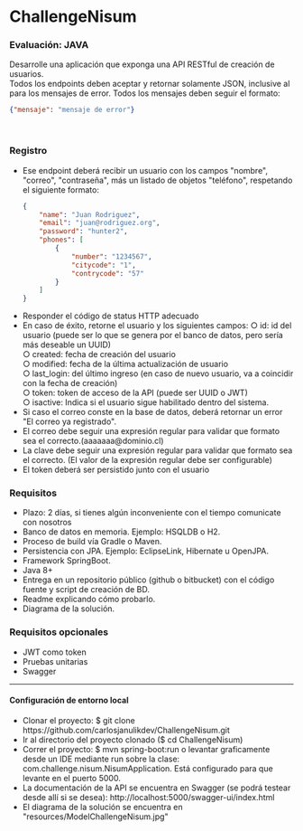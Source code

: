 # ChallengeNisum

### Evaluación: JAVA

Desarrolle una aplicación que exponga una API RESTful de creación de usuarios. <br/>
Todos los endpoints deben aceptar y retornar solamente JSON, inclusive al para los mensajes de error.
Todos los mensajes deben seguir el formato: <br/>

```json
{"mensaje": "mensaje de error"}
```
<br/>

### Registro
<ul>
<li>Ese endpoint deberá recibir un usuario con los campos "nombre", "correo", "contraseña",
más un listado de objetos "teléfono", respetando el siguiente formato:<br/>

```json
{
    "name": "Juan Rodriguez",
    "email": "juan@rodriguez.org",
    "password": "hunter2",
    "phones": [
        {
            "number": "1234567",
            "citycode": "1",
            "contrycode": "57"
        }
    ]
}
```
</li>
<li> Responder el código de status HTTP adecuado</li>
<li> En caso de éxito, retorne el usuario y los siguientes campos:
○ id: id del usuario (puede ser lo que se genera por el banco de datos, pero sería
más deseable un UUID)<br/>
○ created: fecha de creación del usuario<br/>
○ modified: fecha de la última actualización de usuario<br/>
○ last_login: del último ingreso (en caso de nuevo usuario, va a coincidir con la fecha de creación)<br/>
○ token: token de acceso de la API (puede ser UUID o JWT)<br/>
○ isactive: Indica si el usuario sigue habilitado dentro del sistema.
</li>
<li> Si caso el correo conste en la base de datos, deberá retornar un error "El correo ya registrado".</li>
<li> El correo debe seguir una expresión regular para validar que formato sea el correcto.(aaaaaaa@dominio.cl)</li>
<li> La clave debe seguir una expresión regular para validar que formato sea el correcto. (El
valor de la expresión regular debe ser configurable) </li>
<li> El token deberá ser persistido junto con el usuario</li>
</ul>

### Requisitos
<ul>
<li> Plazo: 2 días, si tienes algún inconveniente con el tiempo comunicate con nosotros</li>
<li> Banco de datos en memoria. Ejemplo: HSQLDB o H2.</li>
<li> Proceso de build vía Gradle o Maven.</li>
<li> Persistencia con JPA. Ejemplo: EclipseLink, Hibernate u OpenJPA.</li>
<li> Framework SpringBoot.</li>
<li> Java 8+</li>
<li> Entrega en un repositorio público (github o bitbucket) con el código fuente y script de creación de BD.</li>
<li> Readme explicando cómo probarlo.</li>
<li> Diagrama de la solución.</li>
</ul>

### Requisitos opcionales
<ul>
<li> JWT como token </li>
<li> Pruebas unitarias </li>
<li> Swagger</li>
</ul>

<hr/>

#### Configuración de entorno local
<ul>
<li> Clonar el proyecto: $ git clone https://github.com/carlosjanulikdev/ChallengeNisum.git</li>
<li> Ir al directorio del proyecto clonado ($ cd ChallengeNisum)</li>
<li> Correr el proyecto: $ mvn spring-boot:run o levantar graficamente desde un IDE mediante run sobre la clase: com.challenge.nisum.NisumApplication. Está configurado para que levante en el puerto 5000.</li>
<li> La documentación de la API se encuentra en Swagger (se podrá testear desde allí si se desea): http://localhost:5000/swagger-ui/index.html</li>
<li> El diagrama de la solución se encuentra en "resources/ModelChallengeNisum.jpg"</li>
</ul>

